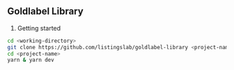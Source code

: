 ## Goldlabel Library

1. Getting started

```bash
cd <working-directory>
git clone https://github.com/listingslab/goldlabel-library <project-name>
cd <project-name>
yarn & yarn dev
```
